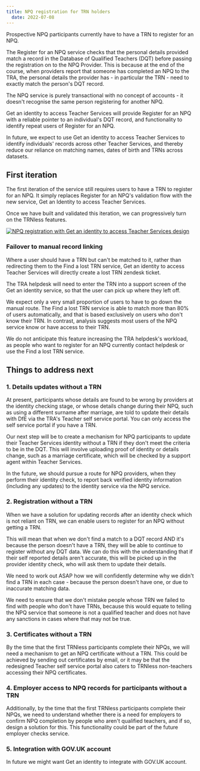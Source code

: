 ```yaml
---
title: NPQ registration for TRN holders 
  date: 2022-07-08
---
```


Prospective NPQ participants currently have to have a TRN to register for an NPQ. 

The Register for an NPQ service checks that the personal details provided match a record in the Database of Qualified Teachers (DQT) before passing the registration on to the NPQ Provider. This is because at the end of the course, when providers report that someone has completed an NPQ to the TRA, the personal details the provider has - in particular the TRN - need to exactly match the person's DQT record.

The NPQ service is purely transactional with no concept of accounts - it doesn't recognise the same person registering for another NPQ.

Get an identity to access Teacher Services will provide Register for an NPQ with a reliable pointer to an individual's DQT record, and functionality to identify repeat users of Register for an NPQ. 

In future, we expect to use Get an identity to access Teacher Services to identify individuals' records across other Teacher Services, and thereby reduce our reliance on matching names, dates of birth and TRNs across datasets.

## First iteration
The first iteration of the service still requires users to have a TRN to register for an NPQ. It simply replaces Register for an NPQ's validation flow with the new service, Get an Identity to access Teacher Services.

Once we have built and validated this iteration, we can progressively turn on the TRNless features. 

[![NPQ registration with Get an identity to access Teacher Services design](get-an-identity-npq-registration.jpg)](get-an-identity-npq-registration.jpg)


### Failover to manual record linking

Where a user should have a TRN but can't be matched to it, rather than redirecting them to the Find a lost TRN service, Get an identity to access Teacher Services will directly create a lost TRN zendesk ticket. 

The TRA helpdesk will need to enter the TRN into a support screen of the Get an identity service, so that the user can pick up where they left off.

We expect only a very small proportion of users to have to go down the manual route. The Find a lost TRN service is able to match more than 80% of users automatically, and that is based exclusively on users who don't know their TRN. In contrast, analysis suggests most users of the NPQ service know or have access to their TRN.

We do not anticipate this feature increasing the TRA helpdesk's workload, as people who want to register for an NPQ currently contact helpdesk or use the Find a lost TRN service. 


## Things to address next

### 1. Details updates without a TRN 
At present, participants whose details are found to be wrong by providers at the identity checking stage, or whose details change during their NPQ, such as using a different surname after marriage, are told to update their details with DfE via the TRA's Teacher self service portal. You can only access the self service portal if you have a TRN.

Our next step will be to create a mechanism for NPQ participants to update their Teacher Services identity without a TRN if they don't meet the criteria to be in the DQT. This will involve uploading proof of identity or details change, such as a marriage certificate, which will be checked by a support agent within Teacher Services.

In the future, we should pursue a route for NPQ providers, when they perform their identity check, to report back verified identity information (including any updates) to the identity service via the NPQ service.

### 2. Registration without a TRN
When we have a solution for updating records after an identity check which is not reliant on TRN, we can enable users to register for an NPQ without getting a TRN.

This will mean that when we don't find a match to a DQT record AND it's because the person doesn't have a TRN, they will be able to continue to register without any DQT data. We can do this with the understanding that if their self reported details aren't accurate, this will be picked up in the provider identity check, who will ask them to update their details.

We need to work out ASAP how we will confidently determine why we didn't find a TRN in each case - because the person doesn't have one, or due to inaccurate matching data. 

We need to ensure that we don't mistake people whose TRN we failed to find with people who don't have TRNs, because this would equate to telling the NPQ service that someone is not a qualified teacher and does not have any sanctions in cases where that may not be true.

### 3. Certificates without a TRN
By the time that the first TRNless participants complete their NPQs, we will need a mechanism to get an NPQ certificate without a TRN. This could be achieved by sending out certificates by email, or it may be that the redesigned Teacher self service portal also caters to TRNless non-teachers accessing their NPQ certificates.


### 4. Employer access to NPQ records for participants without a TRN
Additionally, by the time that the first TRNless participants complete their NPQs, we need to understand whether there is a need for employers to confirm NPQ completion by people who aren't qualified teachers, and if so, design a solution for this. This functionality could be part of the future employer checks service.


### 5. Integration with GOV.UK account
In future we might want Get an identity to integrate with GOV.UK account. 



